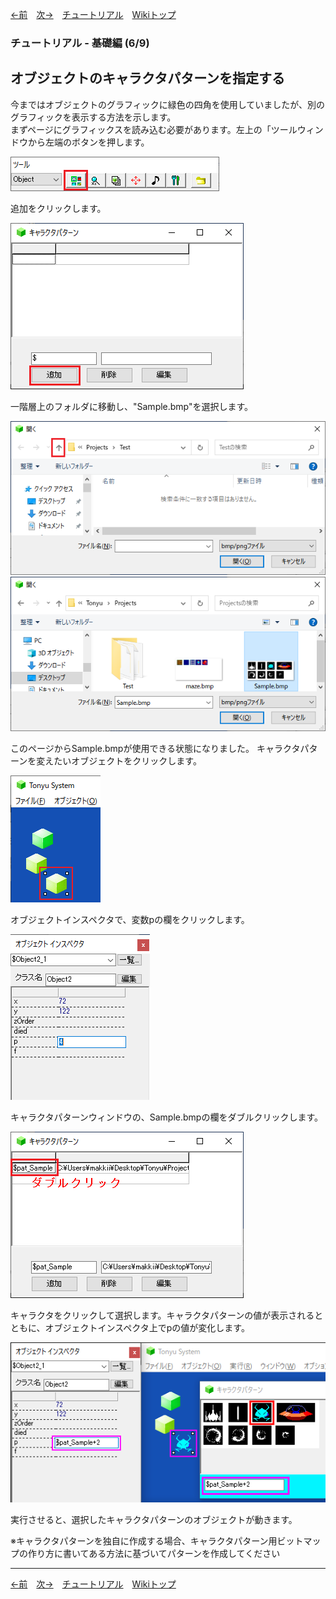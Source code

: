 

[←前](./tr-basic05.md)&emsp;[次→](./tr-basic07.md)&emsp;[チュートリアル](./tutorial.md)&emsp;[Wikiトップ](./)

### チュートリアル - 基礎編 (6/9)
## オブジェクトのキャラクタパターンを指定する

今まではオブジェクトのグラフィックに緑色の四角を使用していましたが、別のグラフィックを表示する方法を示します。  
まずページにグラフィックスを読み込む必要があります。左上の「ツールウィンドウから左端のボタンを押します。

![disp-char.png](./img/disp-char.png)

追加をクリックします。

![redadd.png](./img/redadd.png)

一階層上のフォルダに移動し、"Sample.bmp"を選択します。

![bmpdialog.png](./img/bmpdialog.png)
![bmpdialog2.png](./img/bmpdialog2.png)

このページからSample.bmpが使用できる状態になりました。 キャラクタパターンを変えたいオブジェクトをクリックします。

![selch.png](./img/selch.png)

オブジェクトインスペクタで、変数pの欄をクリックします。

![selp.png](./img/selp.png)

キャラクタパターンウィンドウの、Sample.bmpの欄をダブルクリックします。

![redadd2.png](./img/redadd2.png)

キャラクタをクリックして選択します。キャラクタパターンの値が表示されるとともに、オブジェクトインスペクタ上でpの値が変化します。

![pchnglast.png](./img/pchnglast.png)

実行させると、選択したキャラクタパターンのオブジェクトが動きます。

※キャラクタパターンを独自に作成する場合、キャラクタパターン用ビットマップの作り方に書いてある方法に基づいてパターンを作成してください

***

[←前](./tr-basic05.md)&emsp;[次→](./tr-basic07.md)&emsp;[チュートリアル](./tutorial.md)&emsp;[Wikiトップ](./)
